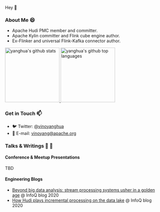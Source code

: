 Hey 👋

<!--
**yanghua/yanghua** is a ✨ _special_ ✨ repository because its `README.md` (this file) appears on your GitHub profile.

Here are some ideas to get you started:

- 🔭 I’m currently working on ...
- 🌱 I’m currently learning ...
- 👯 I’m looking to collaborate on ...
- 🤔 I’m looking for help with ...
- 💬 Ask me about ...
- 📫 How to reach me: ...
- 😄 Pronouns: ...
- ⚡ Fun fact: ...
-->


### About Me 😄

- Apache Hudi PMC member and committer.
- Apache Kylin committer and Flink cube engine author.
- Ex-Flinker and universal Flink-Kafka connector author.

<a href="https://github.com/yanghua">
  <img height="180em" src="https://github-readme-stats.vercel.app/api?username=yanghua&show_icons=true&theme=merko&count_private=true" alt="yanghua's github stats" />
  <img height="180em" src="https://github-readme-stats.vercel.app/api/top-langs/?username=yanghua&theme=merko&layout=compact" alt="yanghua's github top languages" />
</a>
<br/>

### Get in Touch 📫

- 🐦&nbsp;Twitter: [@vinoyanghua](https://twitter.com/vinoyanghua)
- 📮&nbsp;E-mail: [vinoyang@apache.org](mailto:vinoyang@apache.org)

### Talks & Writings 💬 📝
#### Conference & Meetup Presentations

TBD

#### Engineering Blogs
  - [Beyond big data analysis: stream processing systems usher in a golden age](https://mp.weixin.qq.com/s/wnLkotjCdmK0pJCny1Yi1g) @ InfoQ blog 2020
  - [How Hudi plays incremental processing on the data lake](https://mp.weixin.qq.com/s/5aQV_rcLZNOaeWn9w4RRbA) @ InfoQ blog 2020

